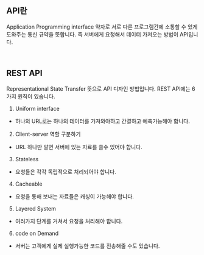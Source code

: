 ## API란

Application Programming interface 약자로 서로 다른 프로그램간에 소통할 수 있게 도와주는 통신 규약을 뜻합니다. 즉 서버에게 요청해서 데이터 가져오는 방법이 API입니다.

<br />

## REST API

Representational State Transfer 뜻으로 API 디자인 방법입니다. REST API에는 6가지 원칙이 있습니다.  

1. Uniform interface  
- 하나의 URL로는 하나의 데이터를 가져와야하고 간결하고 예측가능해야 합니다.  

2. Client-server 역할 구분하기
- URL 하나만 알면 서버에 있는 자료를 쓸수 있어야 합니다.  

3. Stateless
- 요청들은 각각 독립적으로 처리되어야 합니다.  

4. Cacheable
- 요청을 통해 보내는 자료들은 캐싱이 가능해야 합니다.  

5. Layered System
- 여러가지 단계를 거쳐서 요청을 처리해야 합니다.  

6. code on Demand
- 서버는 고객에게 실제 실행가능한 코드를 전송해줄 수도 있습니다.  